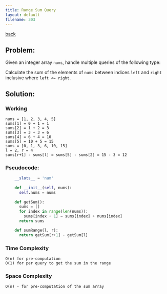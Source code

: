 ```yaml
---
title: Range Sum Query 
layout: default
filename: 303
--- 
```

[back](/dsvinod90/tech)

## Problem:
Given an integer array `nums`, handle multiple queries of the following type:

Calculate the sum of the elements of `nums` between indices `left` and `right` inclusive where `left <= right`.

## Solution:

### Working
```
nums = [1, 2, 3, 4, 5]
sums[1] = 0 + 1 = 1
sums[2] = 1 + 2 = 3
sums[3] = 3 + 3 = 6
sums[4] = 6 + 4 = 10
sums[5] = 10 + 5 = 15
sums = [0, 1, 3, 6, 10, 15]
l = 2, r = 4
sums[r+1] - sums[l] = sums[5] - sums[2] = 15 - 3 = 12
```

### Pseudocode:
```python
    __slots__ = 'num'
    
    def __init__(self, nums):
      self.nums = nums
      
    def getSum():
      sums = []
      for index in range(len(nums)):
        sums[index + 1] = sums[index] + nums[index]
      return sums

    def sumRange(l, r):
      return getSum[r+1] - getSum[l]
 ```
 
 ### Time Complexity 
```
O(n) for pre-computation
O(1) for per query to get the sum in the range
```

### Space Complexity
```
O(n) - for pre-computation of the sum array
```
